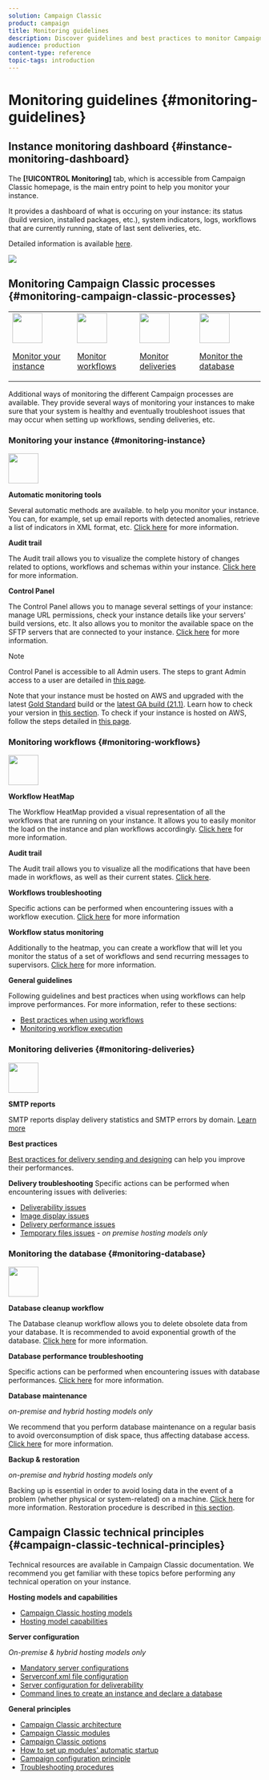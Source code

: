 ```yaml
---
solution: Campaign Classic
product: campaign
title: Monitoring guidelines
description: Discover guidelines and best practices to monitor Campaign instance and processes.
audience: production
content-type: reference
topic-tags: introduction
---
```


# Monitoring guidelines {#monitoring-guidelines}

## Instance monitoring dashboard {#instance-monitoring-dashboard}

The **[!UICONTROL Monitoring]** tab, which is accessible from Campaign Classic homepage, is the main entry point to help you monitor your instance.

It provides a dashboard of what is occuring on your instance: its status (build version, installed packages, etc.), system indicators, logs,  workflows that are currently running, state of last sent deliveries, etc.

Detailed information is available [here](../../production/using/monitoring-processes.md).

![](assets/monitoring_tab.png)

## Monitoring Campaign Classic processes {#monitoring-campaign-classic-processes}

<table>
<tr><td><img src="assets/do-not-localize/icon_system.svg" width="60px"><p><a href="#monitoring-instance">Monitor your instance</a></p></td>
<td><img src="assets/do-not-localize/icon_workflows.svg" width="60px"><p><a href="#moniroting-workflows">Monitor workflows</a></p></td>
<td><img src="assets/do-not-localize/icon_send.svg" width="60px"><p><a href="#monitoring-deliveries">Monitor deliveries</a></p></td>
<td><img src="assets/do-not-localize/icon_database.svg" width="60px"><p><a href="#monitoring-database">Monitor the database</a></p></td></tr>
</table>

Additional ways of monitoring the different Campaign processes are available. They provide several ways of monitoring your instances to make sure that your system is healthy and eventually troubleshoot issues that may occur when setting up workflows, sending deliveries, etc.

### Monitoring your instance {#monitoring-instance}

<img src="assets/do-not-localize/icon_system.svg" width="60px">

**Automatic monitoring tools**

Several automatic methods are available. to help you monitor your instance. You can, for example, set up email reports with detected anomalies, retrieve a list of indicators in XML format, etc. [Click here](../../production/using/monitoring-processes.md#automatic-monitoring) for more information.

**Audit trail**

The Audit trail allows you to visualize the complete history of changes related to options, workflows and schemas within your instance. [Click here](../../production/using/audit-trail.md) for more information.

**Control Panel**

The Control Panel allows you to manage several settings of your instance: manage URL permissions, check your instance details like your servers' build versions, etc. It also allows you to monitor the available space on the SFTP servers that are connected to your instance. [Click here](https://docs.adobe.com/content/help/en/control-panel/using/control-panel-home.html) for more information.

>[!NOTE]
>
>Control Panel is accessible to all Admin users. The steps to grant Admin access to a user are detailed in [this page](https://experienceleague.adobe.com/docs/control-panel/using/discover-control-panel/managing-permissions.html?lang=en#discover-control-panel).
>
>Note that your instance must be hosted on AWS and upgraded with the latest [Gold Standard](https://experienceleague.adobe.com/docs/campaign-classic/using/release-notes/gs-release/gs-overview.html) build or the [latest GA build (21.1)](../../rn/using/latest-release.md). Learn how to check your version in [this section](https://experienceleague.adobe.com/docs/campaign-classic/using/getting-started/starting-with-adobe-campaign/launching-adobe-campaign.html?lang=en#getting-your-campaign-version). To check if your instance is hosted on AWS, follow the steps detailed in [this page](https://experienceleague.adobe.com/docs/control-panel/using/faq.html).

### Monitoring workflows {#monitoring-workflows}

<img src="assets/do-not-localize/icon_workflows.svg" width="60px">

**Workflow HeatMap**

The Workflow HeatMap provided a visual representation of all the workflows that are running on your instance. It allows you to easily monitor the load on the instance and plan workflows accordingly. [Click here](../../workflow/using/heatmap.md) for more information.

**Audit trail**

The Audit trail allows you to visualize all the modifications that have been made in workflows, as well as their current states. [Click here](../../production/using/audit-trail.md).

**Workflows troubleshooting**

Specific actions can be performed when encountering issues with a workflow execution. [Click here](../../production/using/workflow-execution.md) for more information

**Workflow status monitoring**

Additionally to the heatmap, you can create a workflow that will let you monitor the status of a set of workflows and send recurring messages to supervisors. [Click here](../../workflow/using/supervising-workflows.md) for more information.

**General guidelines**

Following guidelines and best practices when using workflows can help improve performances. For more information, refer to these sections:
* [Best practices when using workflows](../../workflow/using/workflow-best-practices.md)
* [Monitoring workflow execution](../../workflow/using/monitoring-workflow-execution.md)

### Monitoring deliveries {#monitoring-deliveries}

<img src="assets/do-not-localize/icon_send.svg" width="60px">

**SMTP reports**

SMTP reports display delivery statistics and SMTP errors by domain. [Learn more](../../production/using/monitoring-processes.md)

**Best practices**

[Best practices for delivery sending and designing](../../delivery/using/delivery-best-practices.md) can help you improve their performances.

**Delivery troubleshooting**
Specific actions can be performed when encountering issues with deliveries:
* [Deliverability issues](../../production/using/performance-and-throughput-issues.md#deliverability_issues)
* [Image display issues](../../production/using/image-display-issues.md)
* [Delivery performance issues](../../delivery/using/delivery-performances.md)
* [Temporary files issues](../../production/using/temporary-files.md) - *on premise hosting models only*

### Monitoring the database {#monitoring-database}

<img src="assets/do-not-localize/icon_database.svg" width="60px">

**Database cleanup workflow**

The Database cleanup workflow allows you to delete obsolete data from your database. It is recommended to avoid exponential growth of the database. [Click here](../../production/using/database-cleanup-workflow.md) for more information.

**Database performance troubleshooting**

Specific actions can be performed when encountering issues with database performances. [Click here](../../production/using/database-performances.md) for more information.

**Database maintenance**

*on-premise and hybrid hosting models only*

We recommend that you perform database maintenance on a regular basis to avoid overconsumption of disk space, thus affecting database access. [Click here](../../production/using/recommendations.md) for more information.

**Backup & restoration**

*on-premise and hybrid hosting models only*

Backing up is essential in order to avoid losing data in the event of a problem (whether physical or system-related) on a machine. [Click here](../../production/using/backup.md) for more information. Restoration procedure is described in [this section](../../production/using/restoration.md).

## Campaign Classic technical principles {#campaign-classic-technical-principles}

Technical resources are available in Campaign Classic documentation. We recommend you get familiar with these topics before performing any technical operation on your instance.

**Hosting models and capabilities**

* [Campaign Classic hosting models](../../installation/using/hosting-models.md)
* [Hosting model capabilities](../../installation/using/capability-matrix.md)

**Server configuration**

*On-premise & hybrid hosting models only*

* [Mandatory server configurations](../../installation/using/campaign-server-configuration.md)
* [Serverconf.xml file configuration](../../installation/using/the-server-configuration-file.md)
* [Server configuration for deliverability](../../installation/using/email-deliverability.md)
* [Command lines to create an instance and declare a database](../../installation/using/command-lines.md)

**General principles**

* [Campaign Classic architecture](../../production/using/general-architecture.md)
* [Campaign Classic modules](../../production/using/operating-principle.md)
* [Campaign Classic options](../../installation/using/configuring-campaign-options.md)
* [How to set up modules' automatic startup](../../production/using/administration.md)
* [Campaign configuration principle](../../production/using/configuration-principle.md)
* [Troubleshooting procedures](../../production/using/performance-and-throughput-issues.md)
